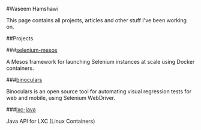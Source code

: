 #Waseem Hamshawi

This page contains all projects, articles and other stuff I've been working on.

##Projects

###[selenium-mesos](https://github.com/waseemh/selenium-mesos)

A Mesos framework for launching Selenium instances at scale using Docker containers.

###[binoculars](https://github.com/waseemh/binoculars) 

Binoculars is an open source tool for automating visual regression tests for web and mobile, using Selenium WebDriver.

###[lxc-java](https://github.com/waseemh/lxc-java)

Java API for LXC (Linux Containers)
